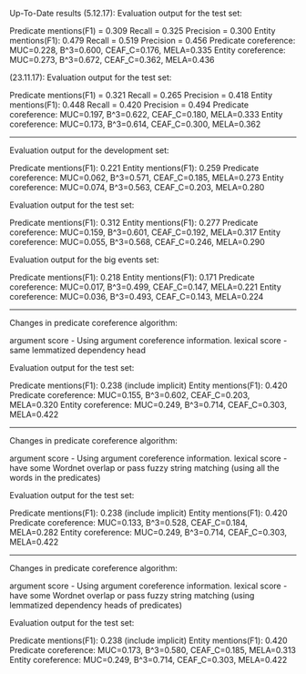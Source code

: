
Up-To-Date results (5.12.17):
Evaluation output for the test set:

Predicate mentions(F1) = 0.309 Recall = 0.325 Precision = 0.300
Entity mentions(F1): 0.479 Recall = 0.519 Precision = 0.456
Predicate coreference: MUC=0.228, B^3=0.600, CEAF_C=0.176, MELA=0.335
Entity coreference: MUC=0.273, B^3=0.672, CEAF_C=0.362, MELA=0.436 

(23.11.17):
Evaluation output for the test set:

Predicate mentions(F1) = 0.321 Recall = 0.265 Precision = 0.418
Entity mentions(F1): 0.448 Recall = 0.420 Precision = 0.494
Predicate coreference: MUC=0.197, B^3=0.622, CEAF_C=0.180, MELA=0.333
Entity coreference: MUC=0.173, B^3=0.614, CEAF_C=0.300, MELA=0.362


-----------------------------------------------------------------------------
Evaluation output for the development set:

Predicate mentions(F1): 0.221
Entity mentions(F1): 0.259
Predicate coreference: MUC=0.062, B^3=0.571, CEAF_C=0.185, MELA=0.273
Entity coreference: MUC=0.074, B^3=0.563, CEAF_C=0.203, MELA=0.280

Evaluation output for the test set:

Predicate mentions(F1): 0.312
Entity mentions(F1): 0.277
Predicate coreference: MUC=0.159, B^3=0.601, CEAF_C=0.192, MELA=0.317
Entity coreference: MUC=0.055, B^3=0.568, CEAF_C=0.246, MELA=0.290


Evaluation output for the big events set:

Predicate mentions(F1): 0.218
Entity mentions(F1): 0.171
Predicate coreference: MUC=0.017, B^3=0.499, CEAF_C=0.147, MELA=0.221
Entity coreference: MUC=0.036, B^3=0.493, CEAF_C=0.143, MELA=0.224


-----------------------------------------------------------------------------
Changes in predicate coreference algorithm:

argument score - Using argument coreference information.
lexical score - same lemmatized dependency head

Evaluation output for the test set:

Predicate mentions(F1): 0.238 (include implicit)
Entity mentions(F1): 0.420
Predicate coreference: MUC=0.155, B^3=0.602, CEAF_C=0.203, MELA=0.320
Entity coreference: MUC=0.249, B^3=0.714, CEAF_C=0.303, MELA=0.422

------------------------------------------------------------------------------
Changes in predicate coreference algorithm:

argument score - Using argument coreference information.
lexical score - have some Wordnet overlap or pass fuzzy string matching (using all the words in the predicates)

Evaluation output for the test set:

Predicate mentions(F1): 0.238 (include implicit)
Entity mentions(F1): 0.420
Predicate coreference: MUC=0.133, B^3=0.528, CEAF_C=0.184, MELA=0.282
Entity coreference: MUC=0.249, B^3=0.714, CEAF_C=0.303, MELA=0.422

--------------------------------------------------------------------------------

Changes in predicate coreference algorithm:

argument score - Using argument coreference information.
lexical score - have some Wordnet overlap or pass fuzzy string matching (using lemmatized dependency heads of predicates)

Evaluation output for the test set:

Predicate mentions(F1): 0.238 (include implicit)
Entity mentions(F1): 0.420
Predicate coreference: MUC=0.173, B^3=0.580, CEAF_C=0.185, MELA=0.313
Entity coreference: MUC=0.249, B^3=0.714, CEAF_C=0.303, MELA=0.422